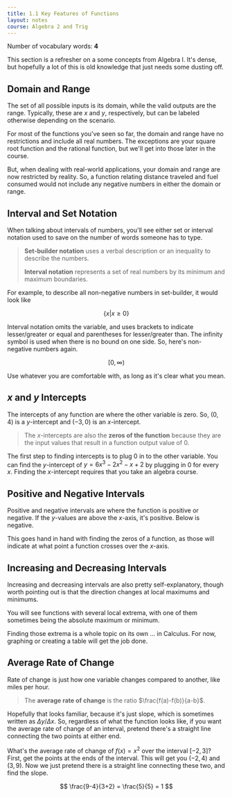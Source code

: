 ```yaml
---
title: 1.1 Key Features of Functions
layout: notes
course: Algebra 2 and Trig
---
```


Number of vocabulary words: **4**

This section is a refresher on a some concepts from Algebra I. It's dense, but hopefully a lot of this is old knowledge that just needs some dusting off.

## Domain and Range

The set of all possible inputs is its domain, while the valid outputs are the range. Typically, these are $x$ and $y$, respectively, but can be labeled otherwise depending on the scenario.

For most of the functions you've seen so far, the domain and range have no restrictions and include all real numbers. The exceptions are your square root function and the rational function, but we'll get into those later in the course.

But, when dealing with real-world applications, your domain and range are now restricted by reality. So, a function relating distance traveled and fuel consumed would not include any negative numbers in either the domain or range.

## Interval and Set Notation

When talking about intervals of numbers, you'll see either set or interval notation used to save on the number of words someone has to type.

> **Set-builder notation** uses a verbal description or an inequality to describe the numbers.
>
> **Interval notation** represents a set of real numbers by its minimum and maximum boundaries.

For example, to describe all non-negative numbers in set-builder, it would look like

$$ \{x | x \ge 0\} $$

Interval notation omits the variable, and uses brackets to indicate lesser/greater or equal and parentheses for lesser/greater than. The infinity symbol is used when there is no bound on one side. So, here's non-negative numbers again.

$$ [0,\infty) $$

Use whatever you are comfortable with, as long as it's clear what you mean.

## $x$ and $y$ Intercepts

The intercepts of any function are where the other variable is zero. So, $(0,4)$ is a $y$-intercept and $(-3,0)$ is an $x$-intercept.

> The $x$-intercepts are also the **zeros of the function** because they are the input values that result in a function output value of 0.

The first step to finding intercepts is to plug 0 in to the other variable. You can find the $y$-intercept of $y=6x^{3}-2x^{2}-x+2$ by plugging in 0 for every $x$. Finding the $x$-intercept requires that you take an algebra course.

## Positive and Negative Intervals

Positive and negative intervals are where the function is positive or negative. If the $y$-values are above the $x$-axis, it's positive. Below is negative.

This goes hand in hand with finding the zeros of a function, as those will indicate at what point a function crosses over the $x$-axis.

## Increasing and Decreasing Intervals

Increasing and decreasing intervals are also pretty self-explanatory, though worth pointing out is that the direction changes at local maximums and minimums.

You will see functions with several local extrema, with one of them sometimes being the absolute maximum or minimum.

Finding those extrema is a whole topic on its own … in Calculus. For now, graphing or creating a table will get the job done.

## Average Rate of Change

Rate of change is just how one variable changes compared to another, like miles per hour.

> The **average rate of change** is the ratio $\frac{f(a)-f(b)}{a-b}$.

Hopefully that looks familiar, because it's just slope, which is sometimes written as $\Delta y / \Delta x$. So, regardless of what the function looks like, if you want the average rate of change of an interval, pretend there's a straight line connecting the two points at either end.

What's the average rate of change of $f(x)=x^2$ over the interval $[-2,3]$? First, get the points at the ends of the interval. This will get you $(-2,4)$ and $(3,9)$. Now we just pretend there is a straight line connecting these two, and find the slope.

$$ \frac{9-4}{3+2} = \frac{5}{5} = 1 $$
